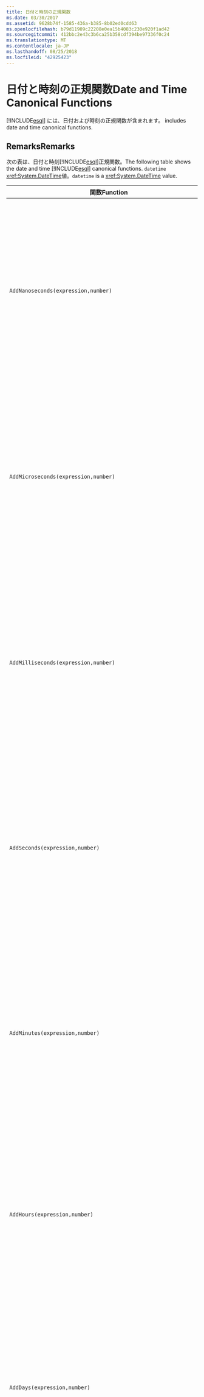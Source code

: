 ```yaml
---
title: 日付と時刻の正規関数
ms.date: 03/30/2017
ms.assetid: 9628b74f-1585-436a-b385-8b02ed0cdd63
ms.openlocfilehash: b79d11909c22208e0ea15b4083c230e920f1ad42
ms.sourcegitcommit: 412bbc2e43c3b6ca25b358cdf394be97336f0c24
ms.translationtype: MT
ms.contentlocale: ja-JP
ms.lasthandoff: 08/25/2018
ms.locfileid: "42925423"
---
```

# <a name="date-and-time-canonical-functions"></a><span data-ttu-id="074c4-102">日付と時刻の正規関数</span><span class="sxs-lookup"><span data-stu-id="074c4-102">Date and Time Canonical Functions</span></span>
[!INCLUDE[esql](../../../../../../includes/esql-md.md)]<span data-ttu-id="074c4-103"> には、日付および時刻の正規関数が含まれます。</span><span class="sxs-lookup"><span data-stu-id="074c4-103"> includes date and time canonical functions.</span></span>  
  
## <a name="remarks"></a><span data-ttu-id="074c4-104">Remarks</span><span class="sxs-lookup"><span data-stu-id="074c4-104">Remarks</span></span>  
 <span data-ttu-id="074c4-105">次の表は、日付と時刻[!INCLUDE[esql](../../../../../../includes/esql-md.md)]正規関数。</span><span class="sxs-lookup"><span data-stu-id="074c4-105">The following table shows the date and time [!INCLUDE[esql](../../../../../../includes/esql-md.md)] canonical functions.</span></span> <span data-ttu-id="074c4-106">`datetime` <xref:System.DateTime>値。</span><span class="sxs-lookup"><span data-stu-id="074c4-106">`datetime` is a <xref:System.DateTime> value.</span></span>  
  
|<span data-ttu-id="074c4-107">関数</span><span class="sxs-lookup"><span data-stu-id="074c4-107">Function</span></span>|<span data-ttu-id="074c4-108">説明</span><span class="sxs-lookup"><span data-stu-id="074c4-108">Description</span></span>|  
|--------------|-----------------|  
|`AddNanoseconds(expression,number)`|<span data-ttu-id="074c4-109">指定されたナノ秒数を表す `number` を `expression` に追加します。</span><span class="sxs-lookup"><span data-stu-id="074c4-109">Adds the specified `number` of nanoseconds to the `expression`.</span></span><br /><br /> <span data-ttu-id="074c4-110">**引数**</span><span class="sxs-lookup"><span data-stu-id="074c4-110">**Arguments**</span></span><br /><br /> <span data-ttu-id="074c4-111">`expression`、`DateTime`、`DateTimeOffset`、または `Time`。</span><span class="sxs-lookup"><span data-stu-id="074c4-111">`expression`: `DateTime`, `DateTimeOffset`, or `Time`.</span></span><br /><br /> <span data-ttu-id="074c4-112">`number`: `Int32`。</span><span class="sxs-lookup"><span data-stu-id="074c4-112">`number`: `Int32`.</span></span><br /><br /> <span data-ttu-id="074c4-113">**戻り値**</span><span class="sxs-lookup"><span data-stu-id="074c4-113">**Return Value**</span></span><br /><br /> <span data-ttu-id="074c4-114">`expression` の型。</span><span class="sxs-lookup"><span data-stu-id="074c4-114">The type of `expression`.</span></span>|  
|`AddMicroseconds(expression,number)`|<span data-ttu-id="074c4-115">指定されたマイクロ秒数を表す `number` を `expression` に追加します。</span><span class="sxs-lookup"><span data-stu-id="074c4-115">Adds the specified `number` of microseconds to the `expression`.</span></span><br /><br /> <span data-ttu-id="074c4-116">**引数**</span><span class="sxs-lookup"><span data-stu-id="074c4-116">**Arguments**</span></span><br /><br /> <span data-ttu-id="074c4-117">`expression`、`DateTime`、`DateTimeOffset`、または `Time`。</span><span class="sxs-lookup"><span data-stu-id="074c4-117">`expression`: `DateTime`, `DateTimeOffset`, or `Time`.</span></span><br /><br /> <span data-ttu-id="074c4-118">`number`: `Int32`。</span><span class="sxs-lookup"><span data-stu-id="074c4-118">`number`: `Int32`.</span></span><br /><br /> <span data-ttu-id="074c4-119">**戻り値**</span><span class="sxs-lookup"><span data-stu-id="074c4-119">**Return Value**</span></span><br /><br /> <span data-ttu-id="074c4-120">`expression` の型。</span><span class="sxs-lookup"><span data-stu-id="074c4-120">The type of `expression`.</span></span>|  
|`AddMilliseconds(expression,number)`|<span data-ttu-id="074c4-121">指定されたミリ秒数を表す `number` を `expression` に追加します。</span><span class="sxs-lookup"><span data-stu-id="074c4-121">Adds the specified `number` of milliseconds to the `expression`.</span></span><br /><br /> <span data-ttu-id="074c4-122">**引数**</span><span class="sxs-lookup"><span data-stu-id="074c4-122">**Arguments**</span></span><br /><br /> <span data-ttu-id="074c4-123">`expression`、`DateTime`、`DateTimeOffset`、または `Time`。</span><span class="sxs-lookup"><span data-stu-id="074c4-123">`expression`: `DateTime`, `DateTimeOffset`, or `Time`.</span></span><br /><br /> <span data-ttu-id="074c4-124">`number`: `Int32`。</span><span class="sxs-lookup"><span data-stu-id="074c4-124">`number`: `Int32`.</span></span><br /><br /> <span data-ttu-id="074c4-125">**戻り値**</span><span class="sxs-lookup"><span data-stu-id="074c4-125">**Return Value**</span></span><br /><br /> <span data-ttu-id="074c4-126">`expression` の型。</span><span class="sxs-lookup"><span data-stu-id="074c4-126">The type of `expression`.</span></span>|  
|`AddSeconds(expression,number)`|<span data-ttu-id="074c4-127">指定された秒数を表す `number` を `expression` に追加します。</span><span class="sxs-lookup"><span data-stu-id="074c4-127">Adds the specified `number` of seconds to the `expression`.</span></span><br /><br /> <span data-ttu-id="074c4-128">**引数**</span><span class="sxs-lookup"><span data-stu-id="074c4-128">**Arguments**</span></span><br /><br /> <span data-ttu-id="074c4-129">`expression`、`DateTime`、`DateTimeOffset`、または `Time`。</span><span class="sxs-lookup"><span data-stu-id="074c4-129">`expression`: `DateTime`, `DateTimeOffset`, or `Time`.</span></span><br /><br /> <span data-ttu-id="074c4-130">`number`: `Int32`。</span><span class="sxs-lookup"><span data-stu-id="074c4-130">`number`: `Int32`.</span></span><br /><br /> <span data-ttu-id="074c4-131">**戻り値**</span><span class="sxs-lookup"><span data-stu-id="074c4-131">**Return Value**</span></span><br /><br /> <span data-ttu-id="074c4-132">`expression` の型。</span><span class="sxs-lookup"><span data-stu-id="074c4-132">The type of `expression`.</span></span>|  
|`AddMinutes(expression,number)`|<span data-ttu-id="074c4-133">指定された分数を表す `number` を `expression` に追加します。</span><span class="sxs-lookup"><span data-stu-id="074c4-133">Adds the specified `number` of minutes to the `expression`.</span></span><br /><br /> <span data-ttu-id="074c4-134">**引数**</span><span class="sxs-lookup"><span data-stu-id="074c4-134">**Arguments**</span></span><br /><br /> <span data-ttu-id="074c4-135">`expression`、`DateTime`、`DateTimeOffset`、または `Time`。</span><span class="sxs-lookup"><span data-stu-id="074c4-135">`expression`: `DateTime`, `DateTimeOffset`, or `Time`.</span></span><br /><br /> <span data-ttu-id="074c4-136">`number`: `Int32`。</span><span class="sxs-lookup"><span data-stu-id="074c4-136">`number`: `Int32`.</span></span><br /><br /> <span data-ttu-id="074c4-137">**戻り値**</span><span class="sxs-lookup"><span data-stu-id="074c4-137">**Return Value**</span></span><br /><br /> <span data-ttu-id="074c4-138">`expression` の型。</span><span class="sxs-lookup"><span data-stu-id="074c4-138">The type of `expression`.</span></span>|  
|`AddHours(expression,number)`|<span data-ttu-id="074c4-139">指定された時間数を表す `number` を `expression` に追加します。</span><span class="sxs-lookup"><span data-stu-id="074c4-139">Adds the specified `number` of hours to the `expression`.</span></span><br /><br /> <span data-ttu-id="074c4-140">**引数**</span><span class="sxs-lookup"><span data-stu-id="074c4-140">**Arguments**</span></span><br /><br /> <span data-ttu-id="074c4-141">`expression`、`DateTime`、`DateTimeOffset`、または `Time`。</span><span class="sxs-lookup"><span data-stu-id="074c4-141">`expression`: `DateTime`, `DateTimeOffset`, or `Time`.</span></span><br /><br /> <span data-ttu-id="074c4-142">`number`: `Int32`。</span><span class="sxs-lookup"><span data-stu-id="074c4-142">`number`: `Int32`.</span></span><br /><br /> <span data-ttu-id="074c4-143">**戻り値**</span><span class="sxs-lookup"><span data-stu-id="074c4-143">**Return Value**</span></span><br /><br /> <span data-ttu-id="074c4-144">`expression` の型。</span><span class="sxs-lookup"><span data-stu-id="074c4-144">The type of `expression`.</span></span>|  
|`AddDays(expression,number)`|<span data-ttu-id="074c4-145">指定された日数を表す `number` を `expression` に追加します。</span><span class="sxs-lookup"><span data-stu-id="074c4-145">Adds the specified `number` of days to the `expression`.</span></span><br /><br /> <span data-ttu-id="074c4-146">**引数**</span><span class="sxs-lookup"><span data-stu-id="074c4-146">**Arguments**</span></span><br /><br /> <span data-ttu-id="074c4-147">`expression`: `DateTime` または `DateTimeOffset`。</span><span class="sxs-lookup"><span data-stu-id="074c4-147">`expression`: `DateTime` or `DateTimeOffset`.</span></span><br /><br /> <span data-ttu-id="074c4-148">`number`: `Int32`。</span><span class="sxs-lookup"><span data-stu-id="074c4-148">`number`: `Int32`.</span></span><br /><br /> <span data-ttu-id="074c4-149">**戻り値**</span><span class="sxs-lookup"><span data-stu-id="074c4-149">**Return Value**</span></span><br /><br /> <span data-ttu-id="074c4-150">`expression` の型。</span><span class="sxs-lookup"><span data-stu-id="074c4-150">The type of `expression`.</span></span>|  
|`AddMonths(expression,number)`|<span data-ttu-id="074c4-151">指定された月数を表す `number` を `expression` に追加します。</span><span class="sxs-lookup"><span data-stu-id="074c4-151">Adds the specified `number` of months to the `expression`.</span></span><br /><br /> <span data-ttu-id="074c4-152">**引数**</span><span class="sxs-lookup"><span data-stu-id="074c4-152">**Arguments**</span></span><br /><br /> <span data-ttu-id="074c4-153">`expression`: `DateTime` または `DateTimeOffset`。</span><span class="sxs-lookup"><span data-stu-id="074c4-153">`expression`: `DateTime` or `DateTimeOffset`.</span></span><br /><br /> <span data-ttu-id="074c4-154">`number`: `Int32`。</span><span class="sxs-lookup"><span data-stu-id="074c4-154">`number`: `Int32`.</span></span><br /><br /> <span data-ttu-id="074c4-155">**戻り値**</span><span class="sxs-lookup"><span data-stu-id="074c4-155">**Return Value**</span></span><br /><br /> <span data-ttu-id="074c4-156">`expression` の型。</span><span class="sxs-lookup"><span data-stu-id="074c4-156">The type of `expression`.</span></span>|  
|`AddYears(expression,number)`|<span data-ttu-id="074c4-157">指定された年数を表す `number` を `expression` に追加します。</span><span class="sxs-lookup"><span data-stu-id="074c4-157">Adds the specified `number` of years to the `expression`.</span></span><br /><br /> <span data-ttu-id="074c4-158">**引数**</span><span class="sxs-lookup"><span data-stu-id="074c4-158">**Arguments**</span></span><br /><br /> <span data-ttu-id="074c4-159">`expression`: `DateTime` または `DateTimeOffset`。</span><span class="sxs-lookup"><span data-stu-id="074c4-159">`expression`: `DateTime` or `DateTimeOffset`.</span></span><br /><br /> <span data-ttu-id="074c4-160">`number`: `Int32`。</span><span class="sxs-lookup"><span data-stu-id="074c4-160">`number`: `Int32`.</span></span><br /><br /> <span data-ttu-id="074c4-161">**戻り値**</span><span class="sxs-lookup"><span data-stu-id="074c4-161">**Return Value**</span></span><br /><br /> <span data-ttu-id="074c4-162">`expression` の型。</span><span class="sxs-lookup"><span data-stu-id="074c4-162">The type of `expression`.</span></span>|  
|`CreateDateTime(year,month,day,hour,minute,second)`|<span data-ttu-id="074c4-163">サーバーのタイム ゾーンでのサーバーの現在の日時として新しい `DateTime` 値を返します。</span><span class="sxs-lookup"><span data-stu-id="074c4-163">Returns a new `DateTime` value as the current date and time of the server in the server's time zone.</span></span><br /><br /> <span data-ttu-id="074c4-164">**引数**</span><span class="sxs-lookup"><span data-stu-id="074c4-164">**Arguments**</span></span><br /><br /> <span data-ttu-id="074c4-165">`year`、`month`、`day`、`hour`、`minute`: `Int16` および `Int32`。</span><span class="sxs-lookup"><span data-stu-id="074c4-165">`year`, `month`, `day`, `hour`, `minute`: `Int16` and `Int32`.</span></span><br /><br /> <span data-ttu-id="074c4-166">`second`: `Double`。</span><span class="sxs-lookup"><span data-stu-id="074c4-166">`second`: `Double`.</span></span><br /><br /> <span data-ttu-id="074c4-167">**戻り値**</span><span class="sxs-lookup"><span data-stu-id="074c4-167">**Return Value**</span></span><br /><br /> <span data-ttu-id="074c4-168">`DateTime`。</span><span class="sxs-lookup"><span data-stu-id="074c4-168">A `DateTime`.</span></span>|  
|`CreateDateTimeOffset(year,month,day,hour,minute,second,tzoffset)`|<span data-ttu-id="074c4-169">世界協定時刻 (UTC) を基準としたサーバーの現在の日時として新しい `DateTimeOffset` 値を返します。</span><span class="sxs-lookup"><span data-stu-id="074c4-169">Returns a new `DateTimeOffset` value as the current date and time of the server relative to the Coordinated Universal Time (UTC).</span></span><br /><br /> <span data-ttu-id="074c4-170">**引数**</span><span class="sxs-lookup"><span data-stu-id="074c4-170">**Arguments**</span></span><br /><br /> <span data-ttu-id="074c4-171">`year`、`month`、`day`、`hour`、`minute`、`tzoffset`: `Int32`。</span><span class="sxs-lookup"><span data-stu-id="074c4-171">`year`, `month`, `day`, `hour`, `minute`, `tzoffset`: `Int32`.</span></span><br /><br /> <span data-ttu-id="074c4-172">`second`: `Double`。</span><span class="sxs-lookup"><span data-stu-id="074c4-172">`second`: `Double`.</span></span><br /><br /> <span data-ttu-id="074c4-173">**戻り値**</span><span class="sxs-lookup"><span data-stu-id="074c4-173">**Return Value**</span></span><br /><br /> <span data-ttu-id="074c4-174">`DateTimeOffset`。</span><span class="sxs-lookup"><span data-stu-id="074c4-174">A `DateTimeOffset`.</span></span>|  
|`CreateTime(hour,minute,second)`|<span data-ttu-id="074c4-175">現在の時刻として新しい `Time` 値を返します。</span><span class="sxs-lookup"><span data-stu-id="074c4-175">Returns a new `Time` value as the current time.</span></span><br /><br /> <span data-ttu-id="074c4-176">**引数**</span><span class="sxs-lookup"><span data-stu-id="074c4-176">**Arguments**</span></span><br /><br /> <span data-ttu-id="074c4-177">`hour` および `minute`: `Int32`。</span><span class="sxs-lookup"><span data-stu-id="074c4-177">`hour` and `minute`: `Int32`.</span></span><br /><br /> <span data-ttu-id="074c4-178">`second`: `Double`。</span><span class="sxs-lookup"><span data-stu-id="074c4-178">`second`: `Double`.</span></span><br /><br /> <span data-ttu-id="074c4-179">**戻り値**</span><span class="sxs-lookup"><span data-stu-id="074c4-179">**Return Value**</span></span><br /><br /> <span data-ttu-id="074c4-180">`Time`。</span><span class="sxs-lookup"><span data-stu-id="074c4-180">A `Time`.</span></span>|  
|`CurrentDateTime()`|<span data-ttu-id="074c4-181">サーバーのタイム ゾーンでのサーバーの現在の日時として `DateTime` 値を返します。</span><span class="sxs-lookup"><span data-stu-id="074c4-181">Returns a `DateTime` value as the current date and time of the server in the server's time zone.</span></span><br /><br /> <span data-ttu-id="074c4-182">**戻り値**</span><span class="sxs-lookup"><span data-stu-id="074c4-182">**Return Value**</span></span><br /><br /> <span data-ttu-id="074c4-183">`DateTime`。</span><span class="sxs-lookup"><span data-stu-id="074c4-183">A `DateTime`.</span></span>|  
|`CurrentDateTimeOffset()`|<span data-ttu-id="074c4-184">現在の日付、時刻、およびオフセットを `DateTimeOffset` として返します。</span><span class="sxs-lookup"><span data-stu-id="074c4-184">Returns the current date, time and offset as a `DateTimeOffset`.</span></span><br /><br /> <span data-ttu-id="074c4-185">**戻り値**</span><span class="sxs-lookup"><span data-stu-id="074c4-185">**Return Value**</span></span><br /><br /> <span data-ttu-id="074c4-186">`DateTimeOffset`。</span><span class="sxs-lookup"><span data-stu-id="074c4-186">A `DateTimeOffset`.</span></span>|  
|`CurrentUtcDateTime()`|<span data-ttu-id="074c4-187">UTS タイム ゾーンでのサーバーの現在の日時として <xref:System.DateTime> 値を返します。</span><span class="sxs-lookup"><span data-stu-id="074c4-187">Returns a <xref:System.DateTime> value as the current date and time of the server in the UTS time zone.</span></span><br /><br /> <span data-ttu-id="074c4-188">**戻り値**</span><span class="sxs-lookup"><span data-stu-id="074c4-188">**Return Value**</span></span><br /><br /> <span data-ttu-id="074c4-189">`DateTime`。</span><span class="sxs-lookup"><span data-stu-id="074c4-189">A `DateTime`.</span></span>|  
|`Day(expression)`|<span data-ttu-id="074c4-190">1 ～ 31 の間の `expression` として `Int32` の日付の部分を返します。</span><span class="sxs-lookup"><span data-stu-id="074c4-190">Returns the day portion of `expression` as an `Int32` between 1 and 31.</span></span><br /><br /> <span data-ttu-id="074c4-191">**引数**</span><span class="sxs-lookup"><span data-stu-id="074c4-191">**Arguments**</span></span><br /><br /> <span data-ttu-id="074c4-192">`DateTime` および `DateTimeOffset`。</span><span class="sxs-lookup"><span data-stu-id="074c4-192">A `DateTime` and `DateTimeOffset`.</span></span><br /><br /> <span data-ttu-id="074c4-193">**戻り値**</span><span class="sxs-lookup"><span data-stu-id="074c4-193">**Return Value**</span></span><br /><br /> <span data-ttu-id="074c4-194">`Int32`。</span><span class="sxs-lookup"><span data-stu-id="074c4-194">An `Int32`.</span></span><br /><br /> <span data-ttu-id="074c4-195">**例**</span><span class="sxs-lookup"><span data-stu-id="074c4-195">**Example**</span></span><br /><br /> `-- The following example returns 12.`<br /><br /> `Day(cast('03/12/1998' as DateTime))`|  
|`DayOfYear(expression)`|<span data-ttu-id="074c4-196">`expression` の日付の部分を 1 ～ 366 の間の `Int32` として返します。366 はうるう年の最後の日に対して返されます。</span><span class="sxs-lookup"><span data-stu-id="074c4-196">Returns the day portion of `expression` as an `Int32` between 1 and 366, where 366 is returned for the last day of a leap year.</span></span><br /><br /> <span data-ttu-id="074c4-197">**引数**</span><span class="sxs-lookup"><span data-stu-id="074c4-197">**Arguments**</span></span><br /><br /> <span data-ttu-id="074c4-198">`DateTime` または `DateTimeOffset`。</span><span class="sxs-lookup"><span data-stu-id="074c4-198">A `DateTime` or `DateTimeOffset`.</span></span><br /><br /> <span data-ttu-id="074c4-199">**戻り値**</span><span class="sxs-lookup"><span data-stu-id="074c4-199">**Return Value**</span></span><br /><br /> <span data-ttu-id="074c4-200">`Int32`。</span><span class="sxs-lookup"><span data-stu-id="074c4-200">An `Int32`.</span></span>|  
|`DiffNanoseconds(startExpression,endExpression)`|<span data-ttu-id="074c4-201">`startExpression` と `endExpression` の差をナノ秒単位で返します。</span><span class="sxs-lookup"><span data-stu-id="074c4-201">Returns the difference, in nanoseconds, between `startExpression` and `endExpression`.</span></span><br /><br /> <span data-ttu-id="074c4-202">**引数**</span><span class="sxs-lookup"><span data-stu-id="074c4-202">**Arguments**</span></span><br /><br /> <span data-ttu-id="074c4-203">`startExpression`、`endExpression`: `DateTime`、`DateTimeOffset`、または `Time`。</span><span class="sxs-lookup"><span data-stu-id="074c4-203">`startExpression`, `endExpression`: `DateTime`, `DateTimeOffset`, or `Time`.</span></span> <span data-ttu-id="074c4-204">**注:** `startExpression`と`endExpression`同じ型でなければなりません。  </span><span class="sxs-lookup"><span data-stu-id="074c4-204">**Note:**  `startExpression` and `endExpression` must be of the same type.</span></span> <br /><br /> <span data-ttu-id="074c4-205">**戻り値**</span><span class="sxs-lookup"><span data-stu-id="074c4-205">**Return Value**</span></span><br /><br /> <span data-ttu-id="074c4-206">`Int32`。</span><span class="sxs-lookup"><span data-stu-id="074c4-206">An `Int32`.</span></span>|  
|`DiffMilliseconds(startExpression,endExpression)`|<span data-ttu-id="074c4-207">`startExpression` と `endExpression` の差をミリ秒単位で返します。</span><span class="sxs-lookup"><span data-stu-id="074c4-207">Returns the difference, in milliseconds, between `startExpression` and `endExpression`.</span></span><br /><br /> <span data-ttu-id="074c4-208">**引数**</span><span class="sxs-lookup"><span data-stu-id="074c4-208">**Arguments**</span></span><br /><br /> <span data-ttu-id="074c4-209">`startExpression`、`endExpression`: `DateTime`、`DateTimeOffset`、または `Time`。</span><span class="sxs-lookup"><span data-stu-id="074c4-209">`startExpression`, `endExpression`: `DateTime`, `DateTimeOffset`, or `Time`.</span></span> <span data-ttu-id="074c4-210">**注:** `startExpression`と`endExpression`同じ型でなければなりません。  </span><span class="sxs-lookup"><span data-stu-id="074c4-210">**Note:**  `startExpression` and `endExpression` must be of the same type.</span></span> <br /><br /> <span data-ttu-id="074c4-211">**戻り値**</span><span class="sxs-lookup"><span data-stu-id="074c4-211">**Return Value**</span></span><br /><br /> <span data-ttu-id="074c4-212">`Int32`。</span><span class="sxs-lookup"><span data-stu-id="074c4-212">An `Int32`.</span></span>|  
|`DiffMicroseconds(startExpression,endExpression)`|<span data-ttu-id="074c4-213">`startExpression` と `endExpression` の差をマイクロ秒単位で返します。</span><span class="sxs-lookup"><span data-stu-id="074c4-213">Returns the difference, in microseconds, between `startExpression` and `endExpression`.</span></span><br /><br /> <span data-ttu-id="074c4-214">**引数**</span><span class="sxs-lookup"><span data-stu-id="074c4-214">**Arguments**</span></span><br /><br /> <span data-ttu-id="074c4-215">`startExpression`、`endExpression`: `DateTime`、`DateTimeOffset`、または `Time`。</span><span class="sxs-lookup"><span data-stu-id="074c4-215">`startExpression`, `endExpression`: `DateTime`, `DateTimeOffset`, or `Time`.</span></span> <span data-ttu-id="074c4-216">**注:** `startExpression`と`endExpression`同じ型でなければなりません。  </span><span class="sxs-lookup"><span data-stu-id="074c4-216">**Note:**  `startExpression` and `endExpression` must be of the same type.</span></span> <br /><br /> <span data-ttu-id="074c4-217">**戻り値**</span><span class="sxs-lookup"><span data-stu-id="074c4-217">**Return Value**</span></span><br /><br /> <span data-ttu-id="074c4-218">`Int32`。</span><span class="sxs-lookup"><span data-stu-id="074c4-218">An `Int32`.</span></span>|  
|`DiffSeconds(startExpression,endExpression)`|<span data-ttu-id="074c4-219">`startExpression` と `endExpression` の差を秒単位で返します。</span><span class="sxs-lookup"><span data-stu-id="074c4-219">Returns the difference, in seconds, between `startExpression` and `endExpression`.</span></span><br /><br /> <span data-ttu-id="074c4-220">**引数**</span><span class="sxs-lookup"><span data-stu-id="074c4-220">**Arguments**</span></span><br /><br /> <span data-ttu-id="074c4-221">`startExpression`、`endExpression`: `DateTime`、`DateTimeOffset`、または `Time`。</span><span class="sxs-lookup"><span data-stu-id="074c4-221">`startExpression`, `endExpression`: `DateTime`, `DateTimeOffset`, or `Time`.</span></span> <span data-ttu-id="074c4-222">**注:** `startExpression`と`endExpression`同じ型でなければなりません。  </span><span class="sxs-lookup"><span data-stu-id="074c4-222">**Note:**  `startExpression` and `endExpression` must be of the same type.</span></span> <br /><br /> <span data-ttu-id="074c4-223">**戻り値**</span><span class="sxs-lookup"><span data-stu-id="074c4-223">**Return Value**</span></span><br /><br /> <span data-ttu-id="074c4-224">`Int32`。</span><span class="sxs-lookup"><span data-stu-id="074c4-224">An `Int32`.</span></span>|  
|`DiffMinutes(startExpression,endExpression)`|<span data-ttu-id="074c4-225">`startExpression` と `endExpression` の差を分単位で返します。</span><span class="sxs-lookup"><span data-stu-id="074c4-225">Returns the difference, in minutes, between `startExpression` and `endExpression`.</span></span><br /><br /> <span data-ttu-id="074c4-226">**引数**</span><span class="sxs-lookup"><span data-stu-id="074c4-226">**Arguments**</span></span><br /><br /> <span data-ttu-id="074c4-227">`startExpression`、`endExpression`: `DateTime`、`DateTimeOffset`、または `Time`。</span><span class="sxs-lookup"><span data-stu-id="074c4-227">`startExpression`, `endExpression`: `DateTime`, `DateTimeOffset`, or `Time`.</span></span> <span data-ttu-id="074c4-228">**注:** `startExpression`と`endExpression`同じ型でなければなりません。  </span><span class="sxs-lookup"><span data-stu-id="074c4-228">**Note:**  `startExpression` and `endExpression` must be of the same type.</span></span> <br /><br /> <span data-ttu-id="074c4-229">**戻り値**</span><span class="sxs-lookup"><span data-stu-id="074c4-229">**Return Value**</span></span><br /><br /> <span data-ttu-id="074c4-230">`Int32`。</span><span class="sxs-lookup"><span data-stu-id="074c4-230">An `Int32`.</span></span>|  
|`DiffHours(startExpression,endExpression)`|<span data-ttu-id="074c4-231">`startExpression` と `endExpression` の差を時間単位で返します。</span><span class="sxs-lookup"><span data-stu-id="074c4-231">Returns the difference, in hours, between `startExpression` and `endExpression`.</span></span><br /><br /> <span data-ttu-id="074c4-232">**引数**</span><span class="sxs-lookup"><span data-stu-id="074c4-232">**Arguments**</span></span><br /><br /> <span data-ttu-id="074c4-233">`startExpression`、`endExpression`: `DateTime`、`DateTimeOffset`、または `Time`。</span><span class="sxs-lookup"><span data-stu-id="074c4-233">`startExpression`, `endExpression`: `DateTime`, `DateTimeOffset`, or `Time`.</span></span> <span data-ttu-id="074c4-234">**注:** `startExpression`と`endExpression`同じ型でなければなりません。  </span><span class="sxs-lookup"><span data-stu-id="074c4-234">**Note:**  `startExpression` and `endExpression` must be of the same type.</span></span> <br /><br /> <span data-ttu-id="074c4-235">**戻り値**</span><span class="sxs-lookup"><span data-stu-id="074c4-235">**Return Value**</span></span><br /><br /> <span data-ttu-id="074c4-236">`Int32`。</span><span class="sxs-lookup"><span data-stu-id="074c4-236">An `Int32`.</span></span>|  
|`DiffDays(startExpression,endExpression)`|<span data-ttu-id="074c4-237">`startExpression` と `endExpression` の差を日単位で返します。</span><span class="sxs-lookup"><span data-stu-id="074c4-237">Returns the difference, in days, between `startExpression` and `endExpression`.</span></span><br /><br /> <span data-ttu-id="074c4-238">**引数**</span><span class="sxs-lookup"><span data-stu-id="074c4-238">**Arguments**</span></span><br /><br /> <span data-ttu-id="074c4-239">`startExpression`、`endExpression`: `DateTime` または `DateTimeOffset`。</span><span class="sxs-lookup"><span data-stu-id="074c4-239">`startExpression`, `endExpression`: `DateTime` or `DateTimeOffset`.</span></span> <span data-ttu-id="074c4-240">**注:** `startExpression`と`endExpression`同じ型でなければなりません。  </span><span class="sxs-lookup"><span data-stu-id="074c4-240">**Note:**  `startExpression` and `endExpression` must be of the same type.</span></span> <br /><br /> <span data-ttu-id="074c4-241">**戻り値**</span><span class="sxs-lookup"><span data-stu-id="074c4-241">**Return Value**</span></span><br /><br /> <span data-ttu-id="074c4-242">`Int32`。</span><span class="sxs-lookup"><span data-stu-id="074c4-242">An `Int32`.</span></span>|  
|`DiffMonths(startExpression,endExpression)`|<span data-ttu-id="074c4-243">`startExpression` と `endExpression` の差を月単位で返します。</span><span class="sxs-lookup"><span data-stu-id="074c4-243">Returns the difference, in months, between `startExpression` and `endExpression`.</span></span><br /><br /> <span data-ttu-id="074c4-244">**引数**</span><span class="sxs-lookup"><span data-stu-id="074c4-244">**Arguments**</span></span><br /><br /> <span data-ttu-id="074c4-245">`startExpression`、`endExpression`: `DateTime` または `DateTimeOffset`。</span><span class="sxs-lookup"><span data-stu-id="074c4-245">`startExpression`, `endExpression`: `DateTime` or `DateTimeOffset`.</span></span> <span data-ttu-id="074c4-246">**注:** `startExpression`と`endExpression`同じ型でなければなりません。  </span><span class="sxs-lookup"><span data-stu-id="074c4-246">**Note:**  `startExpression` and `endExpression` must be of the same type.</span></span> <br /><br /> <span data-ttu-id="074c4-247">**戻り値**</span><span class="sxs-lookup"><span data-stu-id="074c4-247">**Return Value**</span></span><br /><br /> <span data-ttu-id="074c4-248">`Int32`。</span><span class="sxs-lookup"><span data-stu-id="074c4-248">An `Int32`.</span></span>|  
|`DiffYears(startExpression,endExpression)`|<span data-ttu-id="074c4-249">`startExpression` と `endExpression` の差を年単位で返します。</span><span class="sxs-lookup"><span data-stu-id="074c4-249">Returns the difference, in years, between `startExpression` and `endExpression`.</span></span><br /><br /> <span data-ttu-id="074c4-250">**引数**</span><span class="sxs-lookup"><span data-stu-id="074c4-250">**Arguments**</span></span><br /><br /> <span data-ttu-id="074c4-251">`startExpression`、`endExpression`: `DateTime` または `DateTimeOffset`。</span><span class="sxs-lookup"><span data-stu-id="074c4-251">`startExpression`, `endExpression`: `DateTime` or `DateTimeOffset`.</span></span> <span data-ttu-id="074c4-252">**注:** `startExpression`と`endExpression`同じ型でなければなりません。  </span><span class="sxs-lookup"><span data-stu-id="074c4-252">**Note:**  `startExpression` and `endExpression` must be of the same type.</span></span> <br /><br /> <span data-ttu-id="074c4-253">**戻り値**</span><span class="sxs-lookup"><span data-stu-id="074c4-253">**Return Value**</span></span><br /><br /> <span data-ttu-id="074c4-254">`Int32`。</span><span class="sxs-lookup"><span data-stu-id="074c4-254">An `Int32`.</span></span>|  
|`GetTotalOffsetMinutes(datetimeoffset)`|<span data-ttu-id="074c4-255">GMT からのオフセット `datetimeoffset` (分数) を返します。</span><span class="sxs-lookup"><span data-stu-id="074c4-255">Returns the number of minutes that the `datetimeoffset` is offset from GMT.</span></span> <span data-ttu-id="074c4-256">この値は通常、+780 ～ -780 (+ 13 時間～ - 13 時間) の間になります。</span><span class="sxs-lookup"><span data-stu-id="074c4-256">This is generally between +780 and -780 (+ or - 13 hrs).</span></span> <span data-ttu-id="074c4-257">**注:** この関数が SQL Server 2008 でのみサポートされます。</span><span class="sxs-lookup"><span data-stu-id="074c4-257">**Note:**  This function is supported in SQL Server 2008 only.</span></span> <br /><br /> <span data-ttu-id="074c4-258">**引数**</span><span class="sxs-lookup"><span data-stu-id="074c4-258">**Arguments**</span></span><br /><br /> <span data-ttu-id="074c4-259">`DateTimeOffset`。</span><span class="sxs-lookup"><span data-stu-id="074c4-259">A `DateTimeOffset`.</span></span><br /><br /> <span data-ttu-id="074c4-260">**戻り値**</span><span class="sxs-lookup"><span data-stu-id="074c4-260">**Return Value**</span></span><br /><br /> <span data-ttu-id="074c4-261">`Int32`。</span><span class="sxs-lookup"><span data-stu-id="074c4-261">An `Int32`.</span></span>|  
|`Hour(expression)`|<span data-ttu-id="074c4-262">0 ～ 23 の間の `expression` として `Int32` の時間の部分を返します。</span><span class="sxs-lookup"><span data-stu-id="074c4-262">Returns the hour portion of `expression` as an `Int32` between 0 and 23.</span></span><br /><br /> <span data-ttu-id="074c4-263">**引数**</span><span class="sxs-lookup"><span data-stu-id="074c4-263">**Arguments**</span></span><br /><br /> <span data-ttu-id="074c4-264">`DateTime, Time` および `DateTimeOffset`。</span><span class="sxs-lookup"><span data-stu-id="074c4-264">A `DateTime, Time` and `DateTimeOffset`.</span></span><br /><br /> <span data-ttu-id="074c4-265">**例**</span><span class="sxs-lookup"><span data-stu-id="074c4-265">**Example**</span></span><br /><br /> `-- The following example returns 22.`<br /><br /> `Hour(cast('22:35:5' as DateTime))`|  
|`Millisecond(expression)`|<span data-ttu-id="074c4-266">0 ～ 999 の間の `expression` として `Int32` のミリ秒の部分を返します。</span><span class="sxs-lookup"><span data-stu-id="074c4-266">Returns the milliseconds portion of `expression` as an `Int32` between 0 and 999.</span></span><br /><br /> <span data-ttu-id="074c4-267">**引数**</span><span class="sxs-lookup"><span data-stu-id="074c4-267">**Arguments**</span></span><br /><br /> <span data-ttu-id="074c4-268">`DateTime, Time` および `DateTimeOffset`。</span><span class="sxs-lookup"><span data-stu-id="074c4-268">A `DateTime, Time` and `DateTimeOffset`.</span></span><br /><br /> <span data-ttu-id="074c4-269">**戻り値**</span><span class="sxs-lookup"><span data-stu-id="074c4-269">**Return Value**</span></span><br /><br /> <span data-ttu-id="074c4-270">`Int32`。</span><span class="sxs-lookup"><span data-stu-id="074c4-270">An `Int32`.</span></span>|  
|`Minute(expression)`|<span data-ttu-id="074c4-271">0 ～ 59 の間の `expression` として `Int32` の分の部分を返します。</span><span class="sxs-lookup"><span data-stu-id="074c4-271">Returns the minute portion of `expression` as an `Int32` between 0 and 59.</span></span><br /><br /> <span data-ttu-id="074c4-272">**引数**</span><span class="sxs-lookup"><span data-stu-id="074c4-272">**Arguments**</span></span><br /><br /> <span data-ttu-id="074c4-273">`DateTime, Time` または `DateTimeOffset`。</span><span class="sxs-lookup"><span data-stu-id="074c4-273">A `DateTime, Time` or `DateTimeOffset`.</span></span><br /><br /> <span data-ttu-id="074c4-274">**戻り値**</span><span class="sxs-lookup"><span data-stu-id="074c4-274">**Return Value**</span></span><br /><br /> <span data-ttu-id="074c4-275">`Int32`。</span><span class="sxs-lookup"><span data-stu-id="074c4-275">An `Int32`.</span></span><br /><br /> <span data-ttu-id="074c4-276">**例**</span><span class="sxs-lookup"><span data-stu-id="074c4-276">**Example**</span></span><br /><br /> `-- The following example returns 35`<br /><br /> `Minute(cast('22:35:5' as DateTime))`|  
|`Month(expression)`|<span data-ttu-id="074c4-277">1 ～ 12 の間の `expression` として `Int32` の月の部分を返します。</span><span class="sxs-lookup"><span data-stu-id="074c4-277">Returns the month portion of `expression` as an `Int32` between 1 and 12.</span></span><br /><br /> <span data-ttu-id="074c4-278">**引数**</span><span class="sxs-lookup"><span data-stu-id="074c4-278">**Arguments**</span></span><br /><br /> <span data-ttu-id="074c4-279">`DateTime` または `DateTimeOffset`。</span><span class="sxs-lookup"><span data-stu-id="074c4-279">A `DateTime` or `DateTimeOffset`.</span></span><br /><br /> <span data-ttu-id="074c4-280">**戻り値**</span><span class="sxs-lookup"><span data-stu-id="074c4-280">**Return Value**</span></span><br /><br /> <span data-ttu-id="074c4-281">`Int32`。</span><span class="sxs-lookup"><span data-stu-id="074c4-281">An `Int32`.</span></span><br /><br /> <span data-ttu-id="074c4-282">**例**</span><span class="sxs-lookup"><span data-stu-id="074c4-282">**Example**</span></span><br /><br /> `-- The following example returns 3.`<br /><br /> `Month(cast('03/12/1998' as DateTime))`|  
|`Second(expression)`|<span data-ttu-id="074c4-283">0 ～ 59 の間の `expression` として `Int32` の秒の部分を返します。</span><span class="sxs-lookup"><span data-stu-id="074c4-283">Returns the seconds portion of `expression` as an `Int32` between 0 and 59.</span></span><br /><br /> <span data-ttu-id="074c4-284">**引数**</span><span class="sxs-lookup"><span data-stu-id="074c4-284">**Arguments**</span></span><br /><br /> <span data-ttu-id="074c4-285">`DateTime, Time` および `DateTimeOffset`。</span><span class="sxs-lookup"><span data-stu-id="074c4-285">A `DateTime, Time` and `DateTimeOffset`.</span></span><br /><br /> <span data-ttu-id="074c4-286">**戻り値**</span><span class="sxs-lookup"><span data-stu-id="074c4-286">**Return Value**</span></span><br /><br /> <span data-ttu-id="074c4-287">`Int32`。</span><span class="sxs-lookup"><span data-stu-id="074c4-287">An `Int32`.</span></span><br /><br /> <span data-ttu-id="074c4-288">**例**</span><span class="sxs-lookup"><span data-stu-id="074c4-288">**Example**</span></span><br /><br /> `-- The following example returns 5`<br /><br /> `Second(cast('22:35:5' as DateTime))`|  
|`TruncateTime(expression)`|<span data-ttu-id="074c4-289">時間の値が切り捨てられた `expression` を返します。</span><span class="sxs-lookup"><span data-stu-id="074c4-289">Returns the `expression`, with the time values truncated.</span></span><br /><br /> <span data-ttu-id="074c4-290">**引数**</span><span class="sxs-lookup"><span data-stu-id="074c4-290">**Arguments**</span></span><br /><br /> <span data-ttu-id="074c4-291">`DateTime` または `DateTimeOffset`。</span><span class="sxs-lookup"><span data-stu-id="074c4-291">A `DateTime` or `DateTimeOffset`.</span></span><br /><br /> <span data-ttu-id="074c4-292">**戻り値**</span><span class="sxs-lookup"><span data-stu-id="074c4-292">**Return Value**</span></span><br /><br /> <span data-ttu-id="074c4-293">`expression` の型。</span><span class="sxs-lookup"><span data-stu-id="074c4-293">The type of `expression`.</span></span>|  
|`Year(expression)`|<span data-ttu-id="074c4-294">`expression` `Int32` として `YYYY` の年の部分を返します。</span><span class="sxs-lookup"><span data-stu-id="074c4-294">Returns the year portion of `expression` as an `Int32` `YYYY`.</span></span><br /><br /> <span data-ttu-id="074c4-295">**引数**</span><span class="sxs-lookup"><span data-stu-id="074c4-295">**Arguments**</span></span><br /><br /> <span data-ttu-id="074c4-296">`DateTime` および `DateTimeOffset`。</span><span class="sxs-lookup"><span data-stu-id="074c4-296">A `DateTime` and `DateTimeOffset`.</span></span><br /><br /> <span data-ttu-id="074c4-297">**戻り値**</span><span class="sxs-lookup"><span data-stu-id="074c4-297">**Return Value**</span></span><br /><br /> <span data-ttu-id="074c4-298">`Int32`。</span><span class="sxs-lookup"><span data-stu-id="074c4-298">An `Int32`.</span></span><br /><br /> <span data-ttu-id="074c4-299">**例**</span><span class="sxs-lookup"><span data-stu-id="074c4-299">**Example**</span></span><br /><br /> `-- The following example returns 1998.`<br /><br /> `Year(cast('03/12/1998' as DateTime))`|  
  
 <span data-ttu-id="074c4-300">`null` が入力された場合、これらの関数は `null` を返します。</span><span class="sxs-lookup"><span data-stu-id="074c4-300">These functions will return `null` if given `null` input.</span></span>  
  
 <span data-ttu-id="074c4-301">同等の機能は、Microsoft SQL クライアント マネージド プロバイダーでも利用できます。</span><span class="sxs-lookup"><span data-stu-id="074c4-301">Equivalent functionality is available in the Microsoft SQL Client Managed Provider.</span></span> <span data-ttu-id="074c4-302">詳細については、次を参照してください。 [Entity Framework の関数の SqlClient](../../../../../../docs/framework/data/adonet/ef/sqlclient-for-ef-functions.md)します。</span><span class="sxs-lookup"><span data-stu-id="074c4-302">For more information, see [SqlClient for Entity Framework Functions](../../../../../../docs/framework/data/adonet/ef/sqlclient-for-ef-functions.md).</span></span>  
  
## <a name="see-also"></a><span data-ttu-id="074c4-303">関連項目</span><span class="sxs-lookup"><span data-stu-id="074c4-303">See Also</span></span>  
 [<span data-ttu-id="074c4-304">正規関数</span><span class="sxs-lookup"><span data-stu-id="074c4-304">Canonical Functions</span></span>](../../../../../../docs/framework/data/adonet/ef/language-reference/canonical-functions.md)
